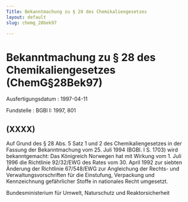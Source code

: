 ```yaml
---
Title: Bekanntmachung zu § 28 des Chemikaliengesetzes
layout: default
slug: chemg_28bek97

---
```


# Bekanntmachung zu § 28 des Chemikaliengesetzes (ChemG§28Bek97)

Ausfertigungsdatum
:   1997-04-11

Fundstelle
:   BGBl I: 1997, 801



## (XXXX)

Auf Grund des § 28 Abs. 5 Satz 1 und 2 des Chemikaliengesetzes in der
Fassung der Bekanntmachung vom 25. Juli 1994 (BGBl. I S. 1703) wird
bekanntgemacht:
Das Königreich Norwegen hat mit Wirkung vom 1. Juli 1996 die
Richtlinie 92/32/EWG des Rates vom 30. April 1992 zur siebten Änderung
der Richtlinie 67/548/EWG zur Angleichung der Rechts- und
Verwaltungsvorschriften für die Einstufung, Verpackung und
Kennzeichnung gefährlicher Stoffe in nationales Recht umgesetzt.

Bundesministerium für Umwelt, Naturschutz und Reaktorsicherheit

